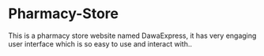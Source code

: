 # Pharmacy-Store
This is a pharmacy store website named DawaExpress, it has very engaging user interface which is so easy to use and interact with..
